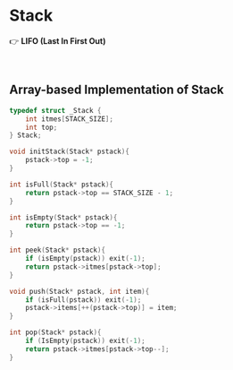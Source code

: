 # Stack

👉 **LIFO (Last In First Out)**

<br/>

## Array-based Implementation of Stack

```cpp
typedef struct _Stack {
	int itmes[STACK_SIZE];
	int top;
} Stack;

void initStack(Stack* pstack){
	pstack->top = -1;
}

int isFull(Stack* pstack){
	return pstack->top == STACK_SIZE - 1;
}

int isEmpty(Stack* pstack){
	return pstack->top == -1;
}

int peek(Stack* pstack){
	if (isEmpty(pstack)) exit(-1);
	return pstack->itmes[pstack->top];
}

void push(Stack* pstack, int item){
	if (isFull(pstack)) exit(-1);
	pstack->items[++(pstack->top)] = item;
}

int pop(Stack* pstack){
	if (IsEmpty(pstack)) exit(-1);
	return pstack->itmes[pstack->top--];
}
```
